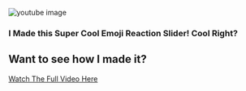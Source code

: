 
![youtube image](https://i9.ytimg.com/vi/SefRG7YvzSU/mqdefault.jpg?v=635d86d0&sqp=COyO9poG&rs=AOn4CLDQH4VShnlO8hOHlOCpM_1I0pGCgw)
### I Made this Super Cool Emoji Reaction Slider! Cool Right?
## Want to see how I made it? 
[Watch The Full Video Here](https://youtu.be/SefRG7YvzSU)
